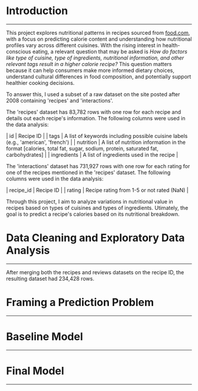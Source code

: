 # Introduction
---
This project explores nutritional patterns in recipes sourced from [food.com](https://www.food.com), with a focus on predicting calorie content and understanding how nutritional profiles vary across different cuisines. With the rising interest in health-conscious eating, a relevant question that may be asked is *How do factors like type of cuisine, type of ingredients, nutritional information, and other relevant tags result in a higher calorie recipe?* This question matters because it can help consumers make more informed dietary choices, understand cultural differences in food composition, and potentially support healthier cooking decisions.

To answer this, I used a subset of a raw dataset on the site posted after 2008 containing 'recipes' and 'interactions'. 

The 'recipes' dataset has 83,782 rows with one row for each recipe and details out each recipe's information. The following columns were used in the data analysis:

| id | Recipe ID |
| tags | A list of keywords including possible cuisine labels (e.g., 'american', 'french') |
| nutrition | A list of nutrition information in the format [calories, total fat, sugar, sodium, protein, saturated fat, carbohydrates]  |
| ingredients | A list of ingredients used in the recipe |

The 'interactions' dataset has 731,927 rows with one row for each rating for one of the recipes mentioned in the 'recipes' dataset. The following columns were used in the data analysis:

| recipe_id | Recipe ID |
| rating | Recipe rating from 1-5 or not rated (NaN) |

Through this project, I aim to analyze variations in nutritional value in recipes based on types of cuisines and types of ingredients. Utimately, the goal is to predict a recipe's calories based on its nutritional breakdown. 



# Data Cleaning and Exploratory Data Analysis
---

After merging both the recipes and reviews datasets on the recipe ID, the resulting dataset had 234,428 rows. 

# Framing a Prediction Problem
---

# Baseline Model
---

# Final Model
---
